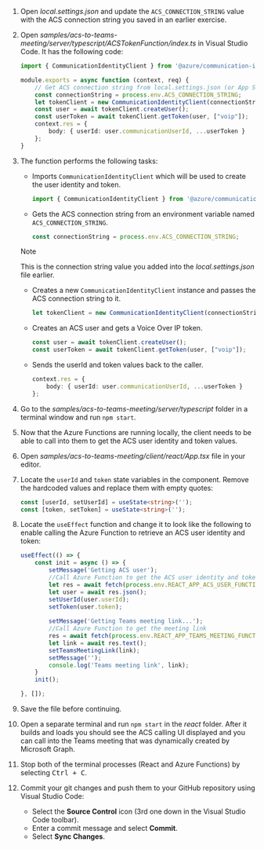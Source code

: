 <!-- markdownlint-disable MD041 -->

1. Open *local.settings.json* and update the `ACS_CONNECTION_STRING` value with the ACS connection string you saved in an earlier exercise.

1. Open *samples/acs-to-teams-meeting/server/typescript/ACSTokenFunction/index.ts* in Visual Studio Code. It has the following code:

    ```typescript
    import { CommunicationIdentityClient } from '@azure/communication-identity';

    module.exports = async function (context, req) {
        // Get ACS connection string from local.settings.json (or App Settings when in Azure)
        const connectionString = process.env.ACS_CONNECTION_STRING;
        let tokenClient = new CommunicationIdentityClient(connectionString);
        const user = await tokenClient.createUser();
        const userToken = await tokenClient.getToken(user, ["voip"]);
        context.res = {
            body: { userId: user.communicationUserId, ...userToken }
        };
    }
    ```

1. The function performs the following tasks:
    - Imports `CommunicationIdentityClient` which will be used to create the user identity and token.

        ```typescript
        import { CommunicationIdentityClient } from '@azure/communication-identity';
        ```

    - Gets the ACS connection string from an environment variable named `ACS_CONNECTION_STRING`.

        ```typescript
        const connectionString = process.env.ACS_CONNECTION_STRING;
        ```

    > [!NOTE]
    > This is the connection string value you added into the *local.settings.json* file earlier.

    - Creates a new `CommunicationIdentityClient` instance and passes the ACS connection string to it.

        ```typescript
        let tokenClient = new CommunicationIdentityClient(connectionString);
        ```

    - Creates an ACS user and gets a Voice Over IP token.

        ```typescript
        const user = await tokenClient.createUser();
        const userToken = await tokenClient.getToken(user, ["voip"]);
        ```

    - Sends the userId and token values back to the caller.

        ```typescript
        context.res = {
            body: { userId: user.communicationUserId, ...userToken }
        };
        ```

1. Go to the *samples/acs-to-teams-meeting/server/typescript* folder in a terminal window and run `npm start`.

1. Now that the Azure Functions are running locally, the client needs to be able to call into them to get the ACS user identity and token values.

1. Open *samples/acs-to-teams-meeting/client/react/App.tsx* file in your editor.

1. Locate the `userId` and `token` state variables in the component. Remove the hardcoded values and replace them with empty quotes:

    ```typescript
    const [userId, setUserId] = useState<string>('');
    const [token, setToken] = useState<string>('');
    ```

1. Locate the `useEffect` function and change it to look like the following to enable calling the Azure Function to retrieve an ACS user identity and token:

    ```typescript
    useEffect(() => {
        const init = async () => {
            setMessage('Getting ACS user');
            //Call Azure Function to get the ACS user identity and token
            let res = await fetch(process.env.REACT_APP_ACS_USER_FUNCTION as string);
            let user = await res.json();
            setUserId(user.userId);
            setToken(user.token);
            
            setMessage('Getting Teams meeting link...');
            //Call Azure Function to get the meeting link
            res = await fetch(process.env.REACT_APP_TEAMS_MEETING_FUNCTION as string);
            let link = await res.text();
            setTeamsMeetingLink(link);
            setMessage('');
            console.log('Teams meeting link', link);
        }
        init();

    }, []);
    ```

1. Save the file before continuing.

1. Open a separate terminal and run `npm start` in the *react* folder. After it builds and loads you should see the ACS calling UI displayed and you can call into the Teams meeting that was dynamically created by Microsoft Graph.

1. Stop both of the terminal processes (React and Azure Functions) by selecting <kbd>Ctrl + C</kbd>.

1. Commit your git changes and push them to your GitHub repository using Visual Studio Code:
    - Select the **Source Control** icon (3rd one down in the Visual Studio Code toolbar).
    - Enter a commit message and select **Commit**.
    - Select **Sync Changes**.